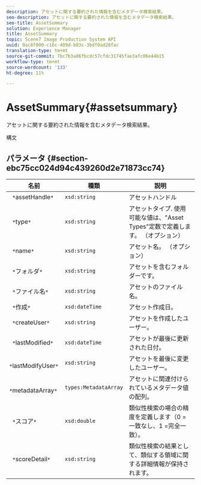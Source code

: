 ```yaml
---
description: アセットに関する要約された情報を含むメタデータ検索結果。
seo-description: アセットに関する要約された情報を含むメタデータ検索結果。
seo-title: AssetSummary
solution: Experience Manager
title: AssetSummary
topic: Scene7 Image Production System API
uuid: 0ac8f900-c16c-409d-b83c-3bdf0ad28fac
translation-type: tm+mt
source-git-commit: 7bc7b3a86fbcdc57cfdc31745fae3afc06e44b15
workflow-type: tm+mt
source-wordcount: '133'
ht-degree: 11%

---
```



# AssetSummary{#assetsummary}

アセットに関する要約された情報を含むメタデータ検索結果。

構文

## パラメータ {#section-ebc75cc024d94c439260d2e71873cc74}

| 名前 | 種類 | 説明 |
|---|---|---|
| ` *`assetHandle`*` | `xsd:string` | アセットハンドル |
| ` *`type`*` | `xsd:string` | アセットタイプ. 使用可能な値は、&quot;Asset Types&quot;定数で定義します。 （オプション） |
| ` *`name`*` | `xsd:string` | アセット名。 （オプション） |
| ` *`フォルダ`*` | `xsd:string` | アセットを含むフォルダーです。 |
| ` *`ファイル名`*` | `xsd:string` | アセットのファイル名。 |
| ` *`作成`*` | `xsd:dateTime` | アセット作成日。 |
| ` *`createUser`*` | `xsd:string` | アセットを作成したユーザー。 |
| ` *`lastModified`*` | `xsd:dateTime` | アセットが最後に更新された日付。 |
| ` *`lastModifyUser`*` | `xsd:string` | アセットを最後に変更したユーザー。 |
| ` *`metadataArray`*` | `types:MetadataArray` | アセットに関連付けられているメタデータ値の配列。 |
| ` *`スコア`*` | `xsd:double` | 類似性検索の場合の精度を定義します（0 =一致なし、1 =完全一致）。 |
| ` *`scoreDetail`*` | `xsd:string` | 類似性検索の結果として、類似する領域に関する詳細情報が保持されます。 |

